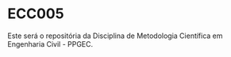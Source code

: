 # ECC005
Este será o repositória da Disciplina de Metodologia Científica em Engenharia Civil - PPGEC.

